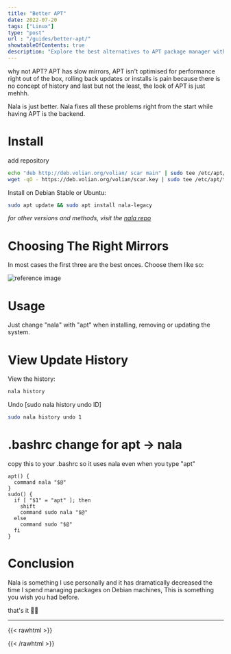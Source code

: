```yaml
---
title: "Better APT"
date: 2022-07-20
tags: ["Linux"]
type: "post"
url : "/guides/better-apt/"
showtableOfContents: true
description: "Explore the best alternatives to APT package manager with our comprehensive guide. Find the right package manager to optimize your Linux-based system."
---
```


why not APT? APT has slow mirrors, APT isn't optimised for performance right out of the box, rolling back updates or installs is pain because there is no concept of history and last but not the least, the look of APT is just mehhh.

Nala is just better. Nala fixes all these problems right from the start while having APT is the backend.

# Install

add repository

```bash
echo "deb http://deb.volian.org/volian/ scar main" | sudo tee /etc/apt/sources.list.d/volian-archive-scar-unstable.list
wget -qO - https://deb.volian.org/volian/scar.key | sudo tee /etc/apt/trusted.gpg.d/volian-archive-scar-unstable.gpg > /dev/null
```

Install on Debian Stable or Ubuntu: 
```bash
sudo apt update && sudo apt install nala-legacy
```

*for other versions and methods, visit the [nala repo](https://github.com/volitank/nala#installation)*

# Choosing The Right Mirrors

In most cases the first three are the best onces. Choose them like so:

![reference image](/images/guides/better-apt/2022.png)

# Usage

Just change "nala" with "apt" when installing, removing or updating the system.

# View Update History

View the history:

```bash
nala history
```

Undo [sudo nala history undo ID]

```bash
sudo nala history undo 1
```

# .bashrc change for apt -> nala
copy this to your .bashrc so it uses nala even when you type "apt"

```
apt() { 
  command nala "$@"
}
sudo() {
  if [ "$1" = "apt" ]; then
    shift
    command sudo nala "$@"
  else
    command sudo "$@"
  fi
}
```

# Conclusion 

Nala is something I use personally and it has dramatically decreased the time I spend managing packages on Debian machines, This is something you wish you had before. 

that's it ✌🏽

-------------------------------------------------------------
{{< rawhtml >}} 
 
{{< /rawhtml >}}